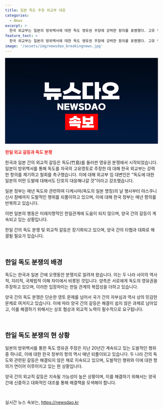 ```yaml
---
title: 일본 독도 주장 외교부 대응
categories:
  - News
excerpt: >
  한국 외교부는 일본의 방위백서에 대한 독도 영유권 주장에 강력한 항의를 표명했다. 고유 영토인 독도에 대한 어떤 도발에도 단호히 대응할 것이라고 강조했으며, 되풀이되고 있는 일본의 독도 영유권 주장은 양국 관계에 도움이 되지 않는다고 경고했다. 이에 대한 우리 정부의 항의는 매년 반복되고 있으며, 도발에 대해 단호히 대응할 것이라 강조했다.
feature_text: >
  한국 외교부는 일본의 방위백서에 대한 독도 영유권 주장에 강력한 항의를 표명했다. 고유 영토인 독도에 대한 어떤 도발에도 단호히 대응할 것이라고 강조했으며, 되풀이되고 있는 일본의 독도 영유권 주장은 양국 관계에 도움이 되지 않는다고 경고했다. 이에 대한 우리 정부의 항의는 매년 반복되고 있으며, 도발에 대해 단호히 대응할 것이라 강조했다.
image: '/assets/img/newsdao_breakingnews.jpg'
---
```


<p><img src="/assets/img/newsdao_breakingnews.jpg" alt="flaretime 속보" /></p>

<p><b><span style="color: #ee2323;">한일 외교 갈등과 독도 분쟁</span></b></p>

<p>한국과 일본 간의 외교적 갈등은 독도(竹島)를 둘러싼 영유권 분쟁에서 시작되었습니다. 일본이 방위백서를 통해 독도를 자국의 고유영토로 주장한 데 대해 한국 외교부는 강력한 항의를 제기하고 철회를 촉구했습니다. 이에 대해 외교부 임 대변인은 "독도에 대한 일본의 어떤 도발에 대해서도 단호히 대응해나갈 것"이라고 강조했습니다.</p>

<p>일본 정부는 매년 독도와 관련하여 다케시마(독도의 일본 명칭)의 날 행사부터 야스쿠니 신사 참배까지 도발적인 행위를 되풀이하고 있으며, 이에 대해 한국 정부는 매년 항의를 반복하고 있습니다. </p>

<p>이번 일본의 행동은 미래지향적인 한일관계에 도움이 되지 않으며, 양국 간의 갈등이 계속되고 있는 상황입니다. </p>

<p>한일 간의 독도 분쟁 및 외교적 갈등은 장기화되고 있으며, 양국 간의 타협과 대화로 해결될 필요가 있습니다.</p>

<p data-ke-size="size16">&nbsp;</p>

<h2 data-ke-size="size26">한일 독도 분쟁의 배경</h2>

<p>독도는 한국과 일본 간에 오랫동안 분쟁지로 알려져 왔습니다. 이는 두 나라 사이의 역사적, 지리적, 국제법적 이해 차이에서 비롯된 것입니다. 양측은 서로에게 독도의 영유권을 주장하고 있으며, 이러한 입장차이는 한일 관계의 복잡성을 더하고 있습니다.</p>

<p>양국 간의 독도 분쟁은 단순한 영토 문제를 넘어서 국가 간의 자부심과 역사 상의 민감한 문제로 여겨지고 있습니다. 이에 따라 양국 간의 갈등은 해결이 쉽지 않은 과제로 남아있고, 이를 해결하기 위해서는 상호 협상과 외교적 노력이 필수적으로 요구됩니다.</p>

<p data-ke-size="size16">&nbsp;</p>

<h2 data-ke-size="size26">한일 독도 분쟁의 현 상황</h2>

<p>일본의 방위백서를 통한 독도 영유권 주장은 지난 20년간 계속되고 있는 도발적인 행위 중 하나로, 이에 대한 한국 정부의 항의 역시 매년 되풀이되고 있습니다. 두 나라 간의 독도와 관련된 갈등은 해결되지 않은 채로 지속되고 있으며, 도발적인 행위와 이에 대한 항의가 연이어 이루어지고 있는 현 상황입니다.</p>

<p>양국 간의 외교적 갈등은 지속될 가능성이 높은 상황이며, 이를 해결하기 위해서는 양국 간에 신중하고 대화적인 대조를 통해 해결책을 모색해야 합니다.</p>

<p data-ke-size="size16">&nbsp;</p>
실시간 뉴스 속보는, <a href="https://newsdao.kr" rel="dofollow">https://newsdao.kr</a>


